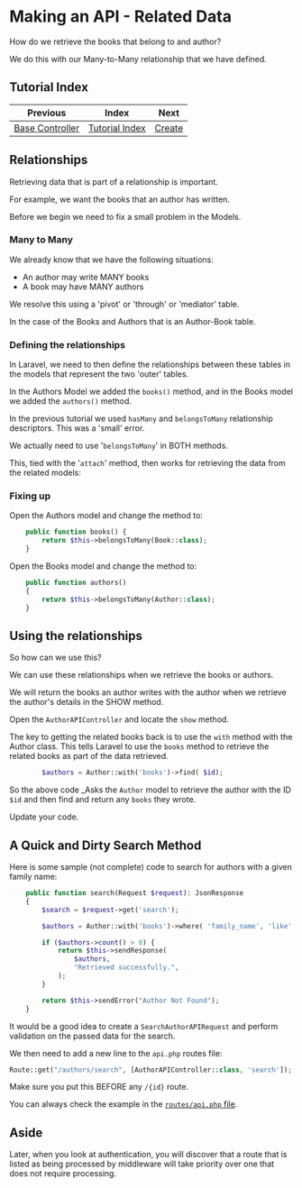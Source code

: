 # Making an API - Related Data

How do we retrieve the books that belong to and author?

We do this with our Many-to-Many relationship that we have defined.

## Tutorial Index

|                      Previous                       |                Index                 |               Next                |
|:---------------------------------------------------:|:------------------------------------:|:---------------------------------:|
| [Base Controller](ReadMe-12-API-Base-Controller.md) | [Tutorial Index](ReadMe-00-Index.md) | [Create](ReadMe-14-API-Create.md) |

## Relationships

Retrieving data that is part of a relationship is important.

For example, we want the books that an author has written.

Before we begin we need to fix a small problem in the Models.

### Many to Many

We already know that we have the following situations:

- An author may write MANY books
- A book may have MANY authors

We resolve this using a 'pivot' or 'through' or 'mediator' table.

In the case of the Books and Authors that is an Author-Book table.

### Defining the relationships

In Laravel, we need to then define the relationships between these tables in the models that represent the two 'outer'
tables.

In the Authors Model we added the `books()` method, and in the Books model we added the `authors()` method.

In the previous tutorial we used `hasMany` and `belongsToMany` relationship descriptors. This was a 'small' error.

We actually need to use '`belongsToMany`' in BOTH methods.

This, tied with the '`attach`' method, then works for retrieving the data from the related models:

### Fixing up

Open the Authors model and change the method to:

```php
    public function books() {
        return $this->belongsToMany(Book::class);
    }
```

Open the Books model and change the method to:

```php
    public function authors()
    {
        return $this->belongsToMany(Author::class);
    }
```

## Using the relationships

So how can we use this?

We can use these relationships when we retrieve the books or authors.

We will return the books an author writes with the author when we
retrieve the author's details in the SHOW method.

Open the `AuthorAPIController` and locate the `show` method.

The key to getting the related books back is to use the `with` method
with the Author class. This tells Laravel to use the `books` method to
retrieve the related books as part of the data retrieved.

```php
        $authors = Author::with('books')->find( $id);
```

So the above code _Asks the `Author` model to retrieve the author
with the ID `$id` and then find and return any `books` they wrote.

Update your code.

## A Quick and Dirty Search Method

Here is some sample (not complete) code to search for authors with a given family name:

```php
    public function search(Request $request): JsonResponse
    {
        $search = $request->get('search');

        $authors = Author::with('books')->where( 'family_name', 'like', "%{$search}%")->get();

        if ($authors->count() > 0) {
            return $this->sendResponse(
                $authors,
                "Retrieved successfully.",
            );
        }

        return $this->sendError("Author Not Found");
    }
```

It would be a good idea to create a `SearchAuthorAPIRequest` and
perform validation on the passed data for the search.

We then need to add a new line to the `api.php` routes file:

```php
Route::get("/authors/search", [AuthorAPIController::class, 'search']);
```

Make sure you put this BEFORE any `/{id}` route.

You can always check the example in the [`routes/api.php` file](routes/api.php).

## Aside

Later, when you look at authentication, you will discover that a route that is listed as
being processed by middleware will take priority over one that does not require processing.
